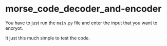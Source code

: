 # morse_code_decoder_and-encoder

You have to just run the `main.py` file and enter the input that you want to encryot.

It just this much simple to test the code.
